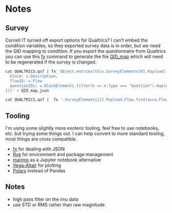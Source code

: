 # Notes

## Survey
Cornell IT turned off export options for Qualtrics? I can't embed the condition variables, so they exported survey data is in order, but we need the QID mapping to condition.
If you export the questionnaire from Qualtrics you can use this [fx](https://fx.wtf/) command to generate the file [QID_map](./src/Data/QID_map.json) which will need to be regenerated if the survey is changed.

```bash
cat QUALTRICS.qsf | fx 'Object.entries(this.SurveyElements[0].Payload).map(([k,v])=>({
  block: v.Description,
  flowID: v.Flow
  questionIDs: v.BlockElements.filter(e => e.Type === "Question").map(e => e.QuestionID)
}))' > QID_map.json
```

```bash
cat QUALTRICS.qsf |  fx '.SurveyElements[1].Payload.Flow.find(a=>a.FlowID=="FL_65").Flow.map(({FlowID, Description})=>({FlowID, Description}))' > FlowMap.json
```

## Tooling

I'm using some slightly more esoteric tooling, feel free to use notebooks, etc. but trying some things out. I can help convert to more standard tooling, most things are cross compatible.

- [fx](https://fx.wtf/) for dealing with JSON
- [Rye](https://rye.astral.sh/) for environment and package management
- [marimo](https://marimo.io/) as a Jupyter notebook alternative
- [Vega-Altair](https://altair-viz.github.io/) for plotting
- [Polars](https://pola.rs/) instead of Pandas

## Notes
- high pass filter on the imu data
- use STD or RMS rather than raw magnitude